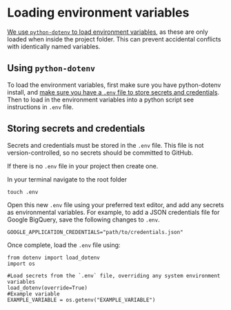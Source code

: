 # Loading environment variables

[We use `python-dotenv` to load environment variables][python-dotenv], as these are only loaded when
inside the project folder. This can prevent accidental conflicts with identically named
variables. 

## Using `python-dotenv`

To load the environment variables, first make sure you have
python-dotenv install, and [make sure you have a `.env` file to store
secrets and credentials](../../.env). Then to load in the
environment variables into a python script see instructions in `.env` file.


## Storing secrets and credentials

Secrets and credentials must be stored in the `.env` file. This file is not
version-controlled, so no secrets should be committed to GitHub.

If there is no `.env` file in your project then create one.

In your terminal navigate to the root folder

```shell
touch .env
```

Open this new `.env` file using your preferred text editor, and add any secrets as
environmental variables. For example, to add a JSON credentials file for Google
BigQuery, save the following changes to `.env`.

```shell
GOOGLE_APPLICATION_CREDENTIALS="path/to/credentials.json"
```

Once complete, load the `.env` file using:

```shell
from dotenv import load_dotenv
import os

#Load secrets from the `.env` file, overriding any system environment variables
load_dotenv(override=True)
#Example variable
EXAMPLE_VARIABLE = os.getenv("EXAMPLE_VARIABLE")
```

[python-dotenv]: https://saurabh-kumar.com/python-dotenv/
